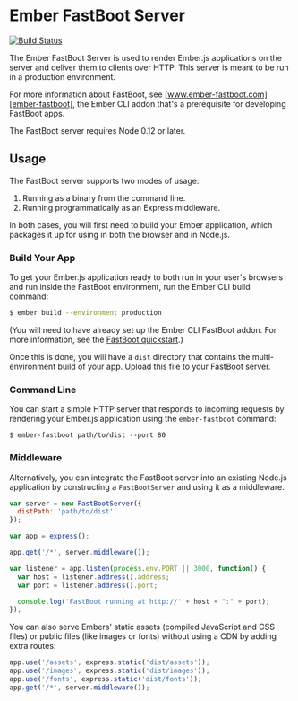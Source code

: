 # Ember FastBoot Server

[![Build Status](https://travis-ci.org/ember-fastboot/ember-fastboot-server.svg?branch=master)](https://travis-ci.org/ember-fastboot/ember-fastboot-server)

The Ember FastBoot Server is used to render Ember.js applications on the
server and deliver them to clients over HTTP. This server is meant to be
run in a production environment.

For more information about FastBoot, see
[www.ember-fastboot.com][ember-fastboot], the Ember CLI addon that's a
prerequisite for developing FastBoot apps.

[ember-fastboot]: https://www.ember-fastboot.com

The FastBoot server requires Node 0.12 or later.

## Usage

The FastBoot server supports two modes of usage:

1. Running as a binary from the command line.
2. Running programmatically as an Express middleware.

In both cases, you will first need to build your Ember application,
which packages it up for using in both the browser and in Node.js.

### Build Your App

To get your Ember.js application ready to both run in your user's
browsers and run inside the FastBoot environment, run the Ember CLI
build command:

```sh
$ ember build --environment production
```

(You will need to have already set up the Ember CLI FastBoot addon. For
more information, see the [FastBoot quickstart][quickstart].)

[quickstart]: https://www.ember-fastboot.com/quickstart

Once this is done, you will have a `dist` directory that contains the
multi-environment build of your app. Upload this file to your FastBoot
server.

### Command Line

You can start a simple HTTP server that responds to incoming requests by
rendering your Ember.js application using the `ember-fastboot` command:

```
$ ember-fastboot path/to/dist --port 80
```

### Middleware

Alternatively, you can integrate the FastBoot server into an existing
Node.js application by constructing a `FastBootServer` and using it as a
middleware.

```js
var server = new FastBootServer({
  distPath: 'path/to/dist'
});

var app = express();

app.get('/*', server.middleware());

var listener = app.listen(process.env.PORT || 3000, function() {
  var host = listener.address().address;
  var port = listener.address().port;

  console.log('FastBoot running at http://' + host + ":" + port);
});
```

You can also serve Embers' static assets (compiled JavaScript and CSS files) or public
files (like images or fonts) without using a CDN by adding extra routes:

```js
app.use('/assets', express.static('dist/assets'));
app.use('/images', express.static('dist/images'));
app.use('/fonts', express.static('dist/fonts'));
app.get('/*', server.middleware());
```